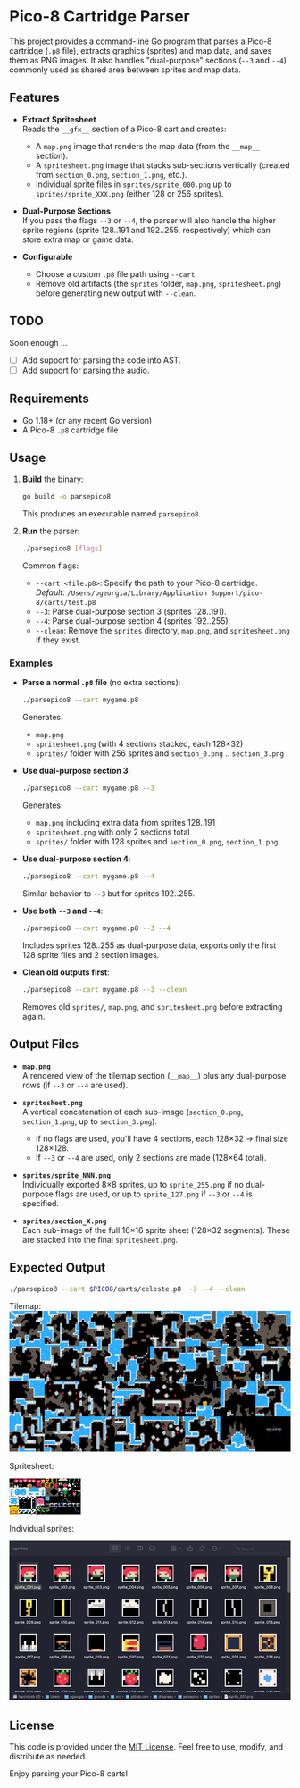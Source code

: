 # Pico-8 Cartridge Parser

This project provides a command-line Go program that parses a Pico-8 cartridge (`.p8` file), extracts graphics (sprites) and map data, and saves them as PNG images. It also handles "dual-purpose" sections (`--3` and `--4`) commonly used as shared area between sprites and map data.

## Features

- **Extract Spritesheet**  
  Reads the `__gfx__` section of a Pico-8 cart and creates:
  - A `map.png` image that renders the map data (from the `__map__` section).
  - A `spritesheet.png` image that stacks sub-sections vertically (created from `section_0.png`, `section_1.png`, etc.).
  - Individual sprite files in `sprites/sprite_000.png` up to `sprites/sprite_XXX.png` (either 128 or 256 sprites).

- **Dual-Purpose Sections**  
  If you pass the flags `--3` or `--4`, the parser will also handle the higher sprite regions (sprite 128..191 and 192..255, respectively) which can store extra map or game data.

- **Configurable**  
  - Choose a custom `.p8` file path using `--cart`.
  - Remove old artifacts (the `sprites` folder, `map.png`, `spritesheet.png`) before generating new output with `--clean`.

## TODO

Soon enough ...

- [ ] Add support for parsing the code into AST.
- [ ] Add support for parsing the audio.

## Requirements

- Go 1.18+ (or any recent Go version)
- A Pico-8 `.p8` cartridge file

## Usage

1. **Build** the binary:

   ```bash
   go build -o parsepico8
   ```

   This produces an executable named `parsepico8`.

2. **Run** the parser:

   ```bash
   ./parsepico8 [flags]
   ```

   Common flags:
   - `--cart <file.p8>`: Specify the path to your Pico-8 cartridge.  
     *Default:* `/Users/pgeorgia/Library/Application Support/pico-8/carts/test.p8`
   - `--3`: Parse dual-purpose section 3 (sprites 128..191).
   - `--4`: Parse dual-purpose section 4 (sprites 192..255).
   - `--clean`: Remove the `sprites` directory, `map.png`, and `spritesheet.png` if they exist.

### Examples

- **Parse a normal `.p8` file** (no extra sections):

  ```bash
  ./parsepico8 --cart mygame.p8
  ```

  Generates:
  - `map.png`
  - `spritesheet.png` (with 4 sections stacked, each 128×32)
  - `sprites/` folder with 256 sprites and `section_0.png` .. `section_3.png`

- **Use dual-purpose section 3**:

  ```bash
  ./parsepico8 --cart mygame.p8 --3
  ```

  Generates:
  - `map.png` including extra data from sprites 128..191
  - `spritesheet.png` with only 2 sections total
  - `sprites/` folder with 128 sprites and `section_0.png`, `section_1.png`

- **Use dual-purpose section 4**:

  ```bash
  ./parsepico8 --cart mygame.p8 --4
  ```

  Similar behavior to `--3` but for sprites 192..255.

- **Use both `--3` and `--4`**:

  ```bash
  ./parsepico8 --cart mygame.p8 --3 --4
  ```

  Includes sprites 128..255 as dual-purpose data, exports only the first 128 sprite files and 2 section images.

- **Clean old outputs first**:

  ```bash
  ./parsepico8 --cart mygame.p8 --3 --clean
  ```

  Removes old `sprites/`, `map.png`, and `spritesheet.png` before extracting again.

## Output Files

- **`map.png`**  
  A rendered view of the tilemap section (`__map__`) plus any dual-purpose rows (if `--3` or `--4` are used).

- **`spritesheet.png`**  
  A vertical concatenation of each sub-image (`section_0.png`, `section_1.png`, up to `section_3.png`).  
  - If no flags are used, you'll have 4 sections, each 128×32 → final size 128×128.  
  - If `--3` or `--4` are used, only 2 sections are made (128×64 total).

- **`sprites/sprite_NNN.png`**  
  Individually exported 8×8 sprites, up to `sprite_255.png` if no dual-purpose flags are used, or up to `sprite_127.png` if `--3` or `--4` is specified.

- **`sprites/section_X.png`**  
  Each sub-image of the full 16×16 sprite sheet (128×32 segments). These are stacked into the final `spritesheet.png`.

## Expected Output

```bash
./parsepico8 --cart $PICO8/carts/celeste.p8 --3 --4 --clean
```

Tilemap:
![tilemap](./images/map.png)

Spritesheet:

![spritesheet](./images/spritesheet.png)

Individual sprites:

![sprites](./images/sprites.png)

## License

This code is provided under the [MIT License](https://opensource.org/licenses/MIT). Feel free to use, modify, and distribute as needed.

Enjoy parsing your Pico-8 carts!
